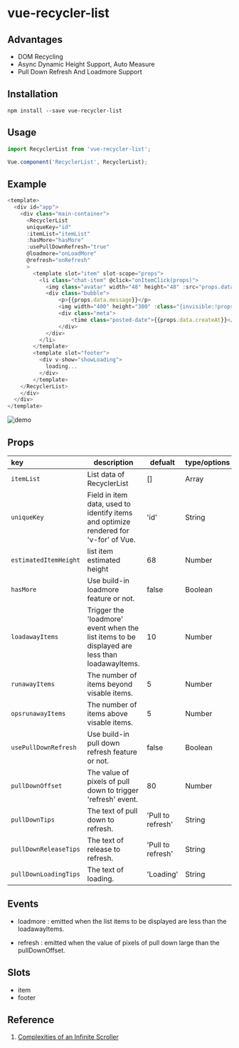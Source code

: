 
# vue-recycler-list


## Advantages
- DOM Recycling
- Async Dynamic Height Support, Auto Measure
- Pull Down Refresh And Loadmore Support


## Installation

```
npm install --save vue-recycler-list
```

## Usage

```javascript
import RecyclerList from 'vue-recycler-list';

Vue.component('RecyclerList', RecyclerList);
```

## Example

```javascript
<template>
  <div id="app">
    <div class="main-container">
      <RecyclerList
      uniqueKey="id"
      :itemList="itemList"
      :hasMore="hasMore"
      :usePullDownRefresh="true"
      @loadmore="onLoadMore"
      @refresh="onRefresh"
      >
        <template slot="item" slot-scope="props">
          <li class="chat-item" @click="onItemClick(props)">
            <img class="avatar" width="48" height="48" :src="props.data.avatar">
            <div class="bubble">
                <p>{{props.data.message}}</p>
                <img width="400" height="300" :class="{invisible:!props.data.photo}" :src="props.data.photo">
                <div class="meta">
                    <time class="posted-date">{{props.data.createAt}}</time>
                </div>
            </div>
          </li>
        </template>
        <template slot="footer">
          <div v-show="showLoading">
            loading...
          </div>
        </template>
    </RecyclerList>
    </div>
  </div>
</template>
```

![demo](https://github.com/windfser/vue-recycler-list/blob/master/readme/demo.gif)

## Props

|key|description|defualt|type/options|
|:---|---|---|---|
|`itemList`|List data of RecyclerList|[]|Array
|`uniqueKey`|Field in item data, used to identify items and optimize rendered for 'v-for' of Vue.|'id'|String|
| `estimatedItemHeight`|list item estimated height|68|Number|
|`hasMore`|Use build-in loadmore feature or not.|false|Boolean|
|`loadawayItems`|Trigger the 'loadmore' event when the list items to be displayed are less than loadawayItems.|10|Number|
|`runawayItems`|The number of items beyond visable items.|5|Number|
|`opsrunawayItems`|The number of items above visable items.|5|Number|
|`usePullDownRefresh`|Use build-in pull down refresh feature or not.|false|Boolean|
|`pullDownOffset`|The value of pixels of pull down to trigger 'refresh' event.|80|Number|
|`pullDownTips`|The text of pull down to refresh.|'Pull to refresh'|String|
|`pullDownReleaseTips`|The text of release to refresh.|'Pull to refresh'|String|
|`pullDownLoadingTips`|The text of loading.|'Loading'|String|

## Events
- loadmore : emitted when the list items to be displayed are less than the loadawayItems.

- refresh : emitted when the value of pixels of pull down large than the pullDownOffset.

## Slots

- item
- footer

## Reference
1. [Complexities of an Infinite Scroller](https://developers.google.com/web/updates/2016/07/infinite-scroller)







